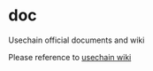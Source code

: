 # doc
Usechain official documents and wiki

Please reference to [usechain wiki](https://github.com/usechain/doc/wiki/)
